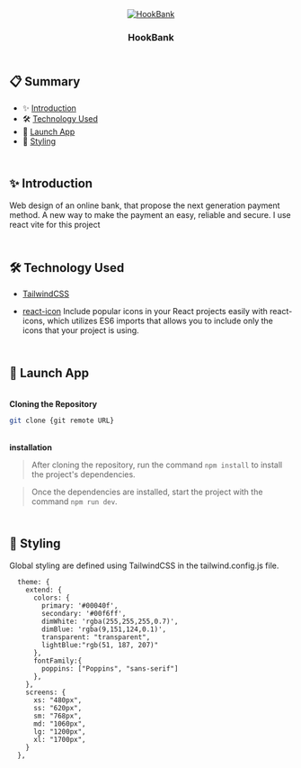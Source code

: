<div align="center">
  <a href="https://brainwave-ai-cm.netlify.app/" target="_blanck"><img src="./src/assets/brainwave-min.png" alt="HookBank"></a>
  <h3 align="center">HookBank</h3>
</div>

## <br /> 📋 <a name="table">Summary</a>

- ✨ [Introduction](#introduction)
- 🛠 [Technology Used](#tech-stack)
- 🚀 [Launch App](#launch-app)
- 🎨 [Styling](#style)

## <br /> <a name="introduction">✨ Introduction</a>

Web design of an online bank, that propose the next generation payment method. A new way to make the payment an easy, reliable and secure. I use react vite for this project

## <br /> <a name="tech-stack">🛠 Technology Used</a>

- [TailwindCSS](https://tailwindcss.com/docs/installation)

- [react-icon](https://www.npmjs.com/package/react-icons)
Include popular icons in your React projects easily with react-icons, which utilizes ES6 imports that allows you to include only the icons that your project is using.
  
## <br /> <a name="launch-app">🚀 Launch App</a>

<br/>**Cloning the Repository**

```bash
git clone {git remote URL}
```

<br/>**installation**

> After cloning the repository, run the command `npm install` to install the project's dependencies.

> Once the dependencies are installed, start the project with the command `npm run dev`.

## <br /> <a name="launch-app">🚀 Styling</a>

Global styling are defined using TailwindCSS in the tailwind.config.js file.

```
  theme: {
    extend: {
      colors: {
        primary: '#00040f',
        secondary: '#00f6ff',
        dimWhite: 'rgba(255,255,255,0.7)',
        dimBlue: 'rgba(9,151,124,0.1)',
        transparent: "transparent",
        lightBlue:"rgb(51, 187, 207)"
      },
      fontFamily:{
        poppins: ["Poppins", "sans-serif"]
      },
    },
    screens: {
      xs: "480px",
      ss: "620px",
      sm: "768px",
      md: "1060px",
      lg: "1200px",
      xl: "1700px",
    }
  },
```

